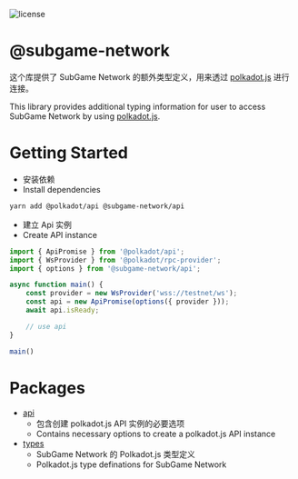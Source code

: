 ![license](https://img.shields.io/badge/License-Apache%202.0-blue?logo=apache&style=flat-square)

# @subgame-network

这个库提供了 SubGame Network 的额外类型定义，用来透过 [polkadot.js](https://github.com/polkadot-js/api) 进行连接。

This library provides additional typing information for user to access SubGame Network by using [polkadot.js](https://github.com/polkadot-js/api).

# Getting Started

- 安装依赖
- Install dependencies

```bash
yarn add @polkadot/api @subgame-network/api
```

- 建立 Api 实例
- Create API instance

```ts
import { ApiPromise } from '@polkadot/api';
import { WsProvider } from '@polkadot/rpc-provider';
import { options } from '@subgame-network/api';

async function main() {
    const provider = new WsProvider('wss://testnet/ws');
    const api = new ApiPromise(options({ provider }));
    await api.isReady;

    // use api
}

main()
```
# Packages

- [api](./packages/api)
  - 包含创建 polkadot.js API 实例的必要选项
  - Contains necessary options to create a polkadot.js API instance
- [types](./packages/types)
  - SubGame Network 的 Polkadot.js 类型定义
  - Polkadot.js type definations for SubGame Network
